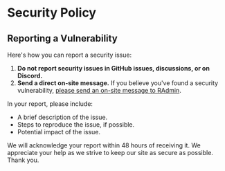 # Security Policy


## Reporting a Vulnerability

Here's how you can report a security issue:

1. **Do not report security issues in GitHub issues, discussions, or on Discord.**
2. **Send a direct on-site message.** If you believe you've found a security vulnerability, [please send an on-site message to RAdmin](https://retroachievements.org/user/RAdmin).

In your report, please include:

- A brief description of the issue.
- Steps to reproduce the issue, if possible.
- Potential impact of the issue.

We will acknowledge your report within 48 hours of receiving it. We appreciate your help as we strive to keep our site as secure as possible. Thank you.
